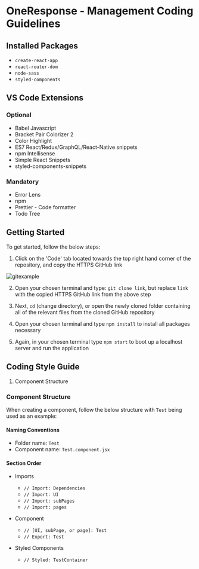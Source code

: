 # OneResponse - Management Coding Guidelines

## Installed Packages

- `create-react-app`
- `react-router-dom`
- `node-sass`
- `styled-components`

## VS Code Extensions

### Optional

- Babel Javascript
- Bracket Pair Colorizer 2
- Color Highlight
- ES7 React/Redux/GraphQL/React-Native snippets
- npm Intellisense
- Simple React Snippets
- styled-components-snippets

### Mandatory

- Error Lens
- npm
- Prettier - Code formatter
- Todo Tree

## Getting Started

To get started, follow the below steps:

1. Click on the 'Code' tab located towards the top right hand corner of the repository, and copy the HTTPS GitHub link

![gitexample](https://user-images.githubusercontent.com/56162066/94434346-8baa1f80-0191-11eb-8cef-1579faf9e7ca.png)

2. Open your chosen terminal and type: `git clone link`, but replace `link` with the copied HTTPS GitHub link from the above step

3. Next, `cd` (change directory), or open the newly cloned folder containing all of the relevant files from the cloned GitHub repository

4. Open your chosen terminal and type `npm install` to install all packages necessary

5. Again, in your chosen terminal type `npm start` to boot up a localhost server and run the application

## Coding Style Guide

1. Component Structure

### Component Structure

When creating a component, follow the below structure with `Test` being used as an example:

#### Naming Conventions

- Folder name: `Test`
- Component name: `Test.component.jsx`

#### Section Order

- Imports

  - `// Import: Dependencies`
  - `// Import: UI`
  - `// Import: subPages`
  - `// Import: pages`

- Component

  - `// [UI, subPage, or page]: Test`
  - `// Export: Test`

- Styled Components
  - `// Styled: TestContainer`
